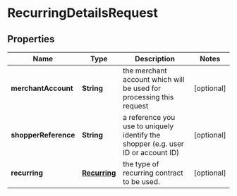 
# RecurringDetailsRequest

## Properties
Name | Type | Description | Notes
------------ | ------------- | ------------- | -------------
**merchantAccount** | **String** | the merchant account which will be used for processing this request |  [optional]
**shopperReference** | **String** | a reference you use to uniquely identify the shopper (e.g. user ID or account ID) |  [optional]
**recurring** | [**Recurring**](Recurring.md) | the type of recurring contract to be used. |  [optional]



